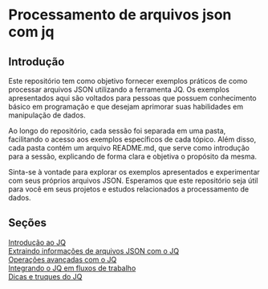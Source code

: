 # Processamento de arquivos json com jq
## Introdução
Este repositório tem como objetivo fornecer exemplos práticos de como processar arquivos JSON utilizando a ferramenta JQ. Os exemplos apresentados aqui são voltados para pessoas que possuem conhecimento básico em programação e que desejam aprimorar suas habilidades em manipulação de dados.

Ao longo do repositório, cada sessão foi separada em uma pasta, facilitando o acesso aos exemplos específicos de cada tópico. Além disso, cada pasta contém um arquivo README.md, que serve como introdução para a sessão, explicando de forma clara e objetiva o propósito da mesma.

Sinta-se à vontade para explorar os exemplos apresentados e experimentar com seus próprios arquivos JSON. Esperamos que este repositório seja útil para você em seus projetos e estudos relacionados a processamento de dados.

## Seções
[Introdução ao JQ](https://github.com/erickdavi/Processamento-de-arquivos-json-com-jq/tree/main/01%20-%20Introdu%C3%A7%C3%A3o%20ao%20JQ)<br>
[Extraindo informações de arquivos JSON com o JQ](https://github.com/erickdavi/Processamento-de-arquivos-json-com-jq/tree/main/02%20-%20Extraindo%20informa%C3%A7%C3%B5es%20de%20arquivos%20JSON%20com%20o%20JQ)<br>
[Operações avançadas com o JQ](#)<br>
[Integrando o JQ em fluxos de trabalho](#)<br>
[Dicas e truques do JQ](#)<br>

